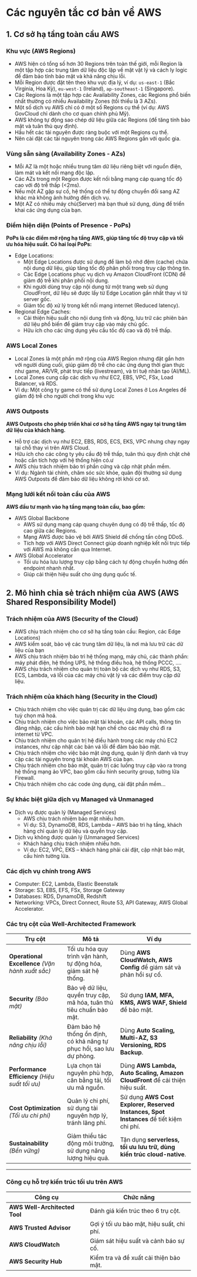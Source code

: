 # Các nguyên tắc cơ bản về AWS 
## 1. Cơ sở hạ tầng toàn cầu AWS
### Khu vực (AWS Regions)
- AWS hiện có tổng số hơn 30 Regions trên toàn thế giới, mỗi Region là một tập hợp các trung tâm dữ liệu độc lập về mặt vật lý và cách ly logic để đảm bảo tính bảo mật và khả năng chịu lỗi.
- Mỗi Region được đặt tên theo khu vực địa lý, ví dụ: `us-east-1` (Bắc Virginia, Hoa Kỳ), `eu-west-1` (Ireland), `ap-southeast-1` (Singapore).
- Các Regions là một tập hợp các Availability Zones, các Regions phổ biến nhất thường có nhiều Availability Zones (tối thiểu là 3 AZs).
- Một số dịch vụ AWS chỉ có ở một số Regions cụ thể (ví dụ: AWS GovCloud chỉ dành cho cơ quan chính phủ Mỹ).
- AWS không tự động sao chép dữ liệu giữa các Regions (để tăng tính bảo mật và tuân thủ quy định).
- Hầu hết các tài nguyên được ràng buộc với một Regions cụ thể.
- Nên cài đặt các tài nguyên trong các AWS Regions gần với quốc gia.
### Vùng sẵn sàng (Availability Zones - AZs)
- Mỗi AZ là một hoặc nhiều trung tâm dữ liệu riêng biệt với nguồn điện, làm mát và kết nối mạng độc lập.
- Các AZs trong một Region được kết nối bằng mạng cáp quang tốc độ cao với độ trễ thấp (<2ms).
- Nếu một AZ gặp sự cố, hệ thống có thể tự động chuyển đổi sang AZ khác mà không ảnh hưởng đến dịch vụ.
- Một AZ có nhiều máy chủ(Server) mà bạn thuê sử dụng, dùng để triển khai các ứng dụng của bạn.
### Điểm hiện diện (Points of Presence - PoPs)
**PoPs là các điểm mở rộng hạ tầng AWS, giúp tăng tốc độ truy cập và tối ưu hóa hiệu suất. Có hai loại PoPs:**
- Edge Locations:
  - Một Edge Locations được sử dụng để làm bộ nhớ đệm (cache) chứa nội dung dữ liệu, giúp tăng tốc độ phân phối trong truy cập thông tin.
  - Các Edge Locations phục vụ dịch vụ Amazon CloudFront (CDN) để giảm độ trễ khi phân phối nội dung.
  - Khi người dùng truy cập nội dung từ một trang web sử dụng CloudFront, dữ liệu sẽ được lấy từ Edge Location gần nhất thay vì từ server gốc.
  - Giảm tốc độ xử lý trong kết nối mạng internet (Reduced latency).
- Regional Edge Caches:
  - Cải thiện hiệu suất cho nội dung tĩnh và động, lưu trữ các phiên bản dữ liệu phổ biến để giảm truy cập vào máy chủ gốc.
  - Hữu ích cho các ứng dụng yêu cầu tốc độ cao và độ trễ thấp.
### AWS Local Zones
- Local Zones là một phần mở rộng của AWS Region nhưng đặt gần hơn với người dùng cuối, giúp giảm độ trễ cho các ứng dụng thời gian thực như game, AR/VR, phát trực tiếp (livestream), và trí tuệ nhân tạo (AI/ML).
- Local Zones cung cấp các dịch vụ như EC2, EBS, VPC, FSx, Load Balancer, và RDS.
- Ví dụ: Một công ty game có thể sử dụng Local Zones ở Los Angeles để giảm độ trễ cho người chơi trong khu vực
### AWS Outposts
**AWS Outposts cho phép triển khai cơ sở hạ tầng AWS ngay tại trung tâm dữ liệu của khách hàng.**
- Hỗ trợ các dịch vụ như EC2, EBS, RDS, ECS, EKS, VPC nhưng chạy ngay tại chỗ thay vì trên AWS Cloud.
- Hữu ích cho các công ty yêu cầu độ trễ thấp, tuân thủ quy định chặt chẽ hoặc cần tích hợp với hệ thống hiện có.ư
- AWS chịu trách nhiệm bảo trì phần cứng và cập nhật phần mềm.
- Ví dụ: Ngành tài chính, chăm sóc sức khỏe, quân đội thường sử dụng AWS Outposts để đảm bảo dữ liệu không rời khỏi cơ sở.
### Mạng lưới kết nối toàn cầu của AWS
**AWS đầu tư mạnh vào hạ tầng mạng toàn cầu, bao gồm:**
- AWS Global Backbone
  - AWS sử dụng mạng cáp quang chuyên dụng có độ trễ thấp, tốc độ cao giữa các Regions.
  - Mạng AWS được bảo vệ bởi AWS Shield để chống tấn công DDoS.
  - Tích hợp với AWS Direct Connect giúp doanh nghiệp kết nối trực tiếp với AWS mà không cần qua Internet.
- AWS Global Accelerator
  - Tối ưu hóa lưu lượng truy cập bằng cách tự động chuyển hướng đến endpoint nhanh nhất.
  - Giúp cải thiện hiệu suất cho ứng dụng quốc tế.
## 2. Mô hình chia sẻ trách nhiệm của AWS (AWS Shared Responsibility Model)
### Trách nhiệm của AWS (Security of the Cloud)
- AWS chịu trách nhiệm cho cơ sở hạ tầng toàn cầu: Region, các Edge Locations)
- AWS kiểm soát, bảo vệ các trung tâm dữ liệu, là nơi mà lưu trữ các dữ liệu của bạn
- AWS chịu trách nhiệm bảo trì hệ thống mạng, máy chủ, các thành phần: máy phát điện, hệ thống UPS, hệ thống điều hoà, hệ thống PCCC, ....
- AWS chịu trách nhiệm cho quản trị toàn bộ các dịch vụ như RDS, S3, ECS, Lambda, vá lỗi của các máy chủ vật lý và các điểm truy cập dữ liệu.
### Trách nhiệm của khách hàng (Security in the Cloud)
- Chịu trách nhiệm cho việc quản trị các dữ liệu ứng dụng, bao gồm các tuỳ chọn mã hoá.
- Chịu trách nhiệm cho việc bảo mật tài khoản, các API calls, thông tin đăng nhập, các cấu hình bảo mật hạn chế cho các máy chủ đi ra internet từ VPC.
- Chịu trách nhiệm cho quản trị hệ điều hành trong các máy chủ EC2 instances, như cập nhật các bản vá lỗi để đảm bảo bảo mật.
- Chịu trách nhiệm cho việc bảo mật ứng dụng, quản lý định danh và truy cập các tài nguyên trong tài khoản AWS của bạn.
- Chịu trách nhiệm cho bảo mật, quản trị các luồng truy cập vào ra trong hệ thống mạng ảo VPC, bao gồm cấu hình security group, tường lửa Firewall.
- Chịu trách nhiệm cho các code ứng dụng, cài đặt phần mềm...
### Sự khác biệt giữa dịch vụ Managed và Unmanaged
- Dịch vụ được quản lý (Managed Services)
  - AWS chịu trách nhiệm bảo mật nhiều hơn.
  - Ví dụ: S3, DynamoDB, RDS, Lambda – AWS bảo trì hạ tầng, khách hàng chỉ quản lý dữ liệu và quyền truy cập.
- Dịch vụ không được quản lý (Unmanaged Services)
  - Khách hàng chịu trách nhiệm nhiều hơn.
  - Ví dụ: EC2, VPC, EKS – khách hàng phải cài đặt, cập nhật bảo mật, cấu hình tường lửa.
### Các dịch vụ chính trong AWS
- Computer: EC2, Lambda, Elastic Beenstalk
- Storage: S3, EBS, EFS, FSx, Storage Gateway
- Databases: RDS, DynamoDB, Redshift
- Networking: VPCs, Direct Connect, Route 53, API Gateway, AWS Global Accelerator.
### Các trụ cột của Well-Architected Framework  

| **Trụ cột** | **Mô tả** | **Ví dụ** |
|------------|----------|-----------|
| **Operational Excellence** *(Vận hành xuất sắc)* | Tối ưu hóa quy trình vận hành, tự động hóa, giám sát hệ thống. | Dùng **AWS CloudWatch, AWS Config** để giám sát và phản hồi sự cố. |
| **Security** *(Bảo mật)* | Bảo vệ dữ liệu, quyền truy cập, mã hóa, tuân thủ tiêu chuẩn bảo mật. | Sử dụng **IAM, MFA, KMS, AWS WAF, Shield** để bảo mật. |
| **Reliability** *(Khả năng chịu lỗi)* | Đảm bảo hệ thống ổn định, có khả năng tự phục hồi, sao lưu dự phòng. | Dùng **Auto Scaling, Multi-AZ, S3 Versioning, RDS Backup**. |
| **Performance Efficiency** *(Hiệu suất tối ưu)* | Lựa chọn tài nguyên phù hợp, cân bằng tải, tối ưu mã nguồn. | Dùng **AWS Lambda, Auto Scaling, Amazon CloudFront** để cải thiện hiệu suất. |
| **Cost Optimization** *(Tối ưu chi phí)* | Quản lý chi phí, sử dụng tài nguyên hợp lý, tránh lãng phí. | Sử dụng **AWS Cost Explorer, Reserved Instances, Spot Instances** để tiết kiệm chi phí. |
| **Sustainability** *(Bền vững)* | Giảm thiểu tác động môi trường, sử dụng năng lượng hiệu quả. | Tận dụng **serverless, tối ưu lưu trữ, dùng kiến trúc cloud-native**. |

---

### Công cụ hỗ trợ kiến trúc tối ưu trên AWS  

| **Công cụ** | **Chức năng** |
|------------|--------------|
| **AWS Well-Architected Tool** | Đánh giá kiến trúc theo 6 trụ cột. |
| **AWS Trusted Advisor** | Gợi ý tối ưu bảo mật, hiệu suất, chi phí. |
| **AWS CloudWatch** | Giám sát hiệu suất và cảnh báo sự cố. |
| **AWS Security Hub** | Kiểm tra và đề xuất cải thiện bảo mật. |
